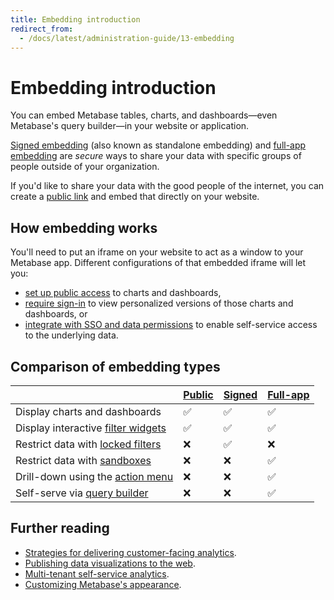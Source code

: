 ```yaml
---
title: Embedding introduction
redirect_from:
  - /docs/latest/administration-guide/13-embedding
---
```


# Embedding introduction

You can embed Metabase tables, charts, and dashboards—even Metabase's query builder—in your website or application.

[Signed embedding](./signed-embedding.md) (also known as standalone embedding) and [full-app embedding](./full-app-embedding.md) are _secure_ ways to share your data with specific groups of people outside of your organization.

If you'd like to share your data with the good people of the internet, you can create a [public link](../questions/sharing/public-links.md) and embed that directly on your website.

## How embedding works

You'll need to put an iframe on your website to act as a window to your Metabase app. Different configurations of that embedded iframe will let you:

- [set up public access](../questions/sharing/public-links.md) to charts and dashboards,
- [require sign-in](./signed-embedding.md) to view personalized versions of those charts and dashboards, or
- [integrate with SSO and data permissions](./full-app-embedding.md) to enable self-service access to the underlying data.

## Comparison of embedding types

|                                                                                                            | [Public](../questions/sharing/public-links.md) | [Signed](./signed-embedding.md) | [Full-app](./full-app-embedding.md) |
| -----------------------------------------------------------------------------------------------------------| -----------------------------------------------| ------------------------------- | ----------------------------------- |
| Display charts and dashboards                                                                              | ✅                                             | ✅                               | ✅                                  |
| Display interactive [filter widgets](https://www.metabase.com/glossary/filter_widget)                      | ✅                                             | ✅                               | ✅                                  |
| Restrict data with [locked filters](./signed-embedding-parameters.md#pre-filtering-data-in-a-signed-embed) | ❌                                             | ✅                               | ❌                                  |
| Restrict data with [sandboxes](../permissions/data-sandboxes.md)                                           | ❌                                             | ❌                               | ✅                                  |
| Drill-down using the [action menu](https://www.metabase.com/glossary/action_menu)                          | ❌                                             | ❌                               | ✅                                  |
| Self-serve via [query builder](https://www.metabase.com/glossary/query_builder)                            | ❌                                             | ❌                               | ✅                                  |

## Further reading

- [Strategies for delivering customer-facing analytics](https://www.metabase.com/learn/embedding/embedding-overview).
- [Publishing data visualizations to the web](https://www.metabase.com/learn/embedding/embedding-charts-and-dashboards).
- [Multi-tenant self-service analytics](https://www.metabase.com/learn/embedding/multi-tenant-self-service-analytics).
- [Customizing Metabase's appearance](../configuring-metabase/appearance.md).
